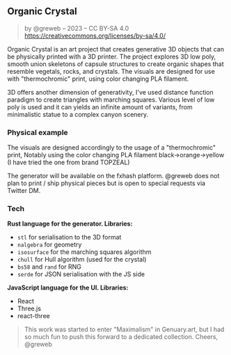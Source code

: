 <!--

Price: 60->30->20->15 / 20mn
Supply: 128
Tags: printable, 3D, 3dmodel, 3dprint, stl, rust, wasm, physical 
Flags: Interactive


Introducing 'Organic Crystal', a captivating collection of generative 3D objects that once again blur the lines between digital and physical art. This fxhash generator yield a great variety of 3D shapes, from minimalistic statues to complex canyon sceneries.

Designed to be printed on a 3D printer, these organic shapes and forms will mesmerize you. The digital version mimic what can be obtained with Thermochromic PLA filament that changes color on different temperature. It adds an extra layer of depth to the pieces as the color of the filament changes from black to orange to yellow.

These NFT are digital first. Owning this NFT allows you to derive physical pieces. @greweb does not plan to print / ship physical pieces but is open to special requests via Twitter DM.

- Press 'S' to download a printable .STL, sized to a 6cm statuette. Usage of support is recommended.
- Press 'D' to switch between dark and light modes.

The source code for this piece is available on GitHub at https://github.com/gre/gre/tree/master/doodles/organic-crystal, and is licensed under CC BY-SA 4.0.

-->

## Organic Crystal

> by @greweb – 2023 – CC BY-SA 4.0 https://creativecommons.org/licenses/by-sa/4.0/

Organic Crystal is an art project that creates generative 3D objects that can be physically printed with a 3D printer. The project explores 3D low poly, smooth union skeletons of capsule structures to create organic shapes that resemble vegetals, rocks, and crystals. The visuals are designed for use with "thermochromic" print, using color changing PLA filament. 

3D offers another dimension of generativity, I've used distance function paradigm to create triangles with marching squares. Various level of low poly is used and it can yields an infinite amount of variants, from minimalistic statue to a complex canyon scenery.

### Physical example

The visuals are designed accordingly to the usage of a "thermochromic" print, Notably using the color changing PLA filament black->orange->yellow (I have tried the one from brand TOPZEAL)

The generator will be available on the fxhash platform. @greweb does not plan to print / ship physical pieces but is open to special requests via Twitter DM.

### Tech

**Rust language for the generator. Libraries:**

- `stl` for serialisation to the 3D format
- `nalgebra` for geometry
- `isosurface` for the marching squares algorithm
- `chull` for Hull algorithm (used for the crystal)
- `bs58` and `rand` for RNG
- `serde` for JSON serialisation with the JS side

**JavaScript language for the UI. Libraries:**

- React
- Three.js
- react-three

> This work was started to enter "Maximalism" in Genuary.art, but I had so much fun to push this forward to a dedicated collection. Cheers, @greweb